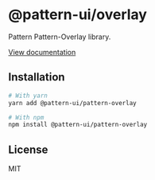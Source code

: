 # @pattern-ui/overlay

Pattern Pattern-Overlay library.

[View documentation](https://pattern.icu/)

## Installation

```sh
# With yarn
yarn add @pattern-ui/pattern-overlay

# With npm
npm install @pattern-ui/pattern-overlay
```

## License

MIT
